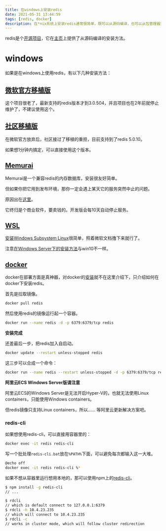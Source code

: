```yaml
---
title: 在windows上安装redis
date: 2021-05-31 13:44:59
tags: [redis, docker]
description: 在*nix系统上安装redis通常很简单，既可以从源码编译，也可以从包管理器安装。但在windows上就不同了……
---
```

redis是个[开源项目](https://github.com/redis/redis)，它在[主页](https://redis.io/download)上提供了从源码编译的安装方法。

# windows

如果是在windows上使用redis，有以下几种安装方法：

## [微软官方移植版](https://github.com/microsoftarchive/redis)

这个项目很老了，最新支持的redis版本才到3.0.504，并且项目也在2年前就停止维护了，不建议使用这个。

## [社区移植版](https://github.com/tporadowski/redis)

在微软官方放弃后，社区接过了移植的重担，目前支持到了redis 5.0.10。

如果想1分钟内搞定，可以直接使用这个版本。

## [Memurai](https://www.memurai.com/)

Memurai是一个兼容redis的内存数据库，安装很友好简单。

但如果你把它用到发布环境，那你一定会遇上某天它的服务突然中止的问题。

原因出在[这里](https://www.memurai.com/faq#what-are-the-limitations-of-the-developer-edition?)。

它终归是个商业软件，要卖钱的。开发版会每10天自动停止服务。

## [WSL](https://redislabs.com/blog/redis-on-windows-10/)

[安装Windows Subsystem Linux](https://docs.microsoft.com/en-us/windows/wsl/install-win10)很简单，照着微软文档撸下来就行了。

注意[在Windows Server下的安装方法](https://docs.microsoft.com/en-us/windows/wsl/install-on-server)与win10不一样。

## [docker](https://hub.docker.com/_/redis)

docker在部署方面是真神器，对docker的[安装](https://docs.docker.com/docker-for-windows/install/)就不在这里介绍下，只介绍如何在docker下安装redis。

首先是拉取镜像。
```bash
docker pull redis
```

然后使用redis的镜像运行起一个容器。
```bash
docker run --name redis -d -p 6379:6379/tcp redis 
```

**安装完成**

还差最后一步，把redis加入自启动。

```bash
docker update --restart unless-stopped redis
```

这三步可以合成一个命令：
```bash
docker run --name redis --restart unless-stopped -d -p 6379:6379/tcp redis 
```

**阿里云ECS Windows Server版请注意**

阿里云ECS的Windows Server是无法开启Hyper-V的，也就无法使用Linux containers，只能使用Windows containers。

但redis镜像只支持Linux containers，所以…… 等阿里云更新解决方案吧。

### redis-cli

如果想使用redis-cli，可以直接用容器里的：
```bash
docker exec -it redis redis-cli
```

写一个批处理`redis-cli.bat`放在`%PATH%`下面，可以避免每次都输入这一大堆。
```bash
@echo off
docker exec -it redis redis-cli %*
```

如果不想从容器里运行想用本地的，那可以使用npm上的[redis-cli](https://github.com/lujiajing1126/redis-cli)。

```bash
$ npm install -g redis-cli
// ...

$ rdcli
// which is default connect to 127.0.0.1:6379
$ rdcli -h 10.4.23.235
// which will connect to 10.4.23.235
$ rdcli -c
// works in cluster mode, which will follow cluster redirection
```
